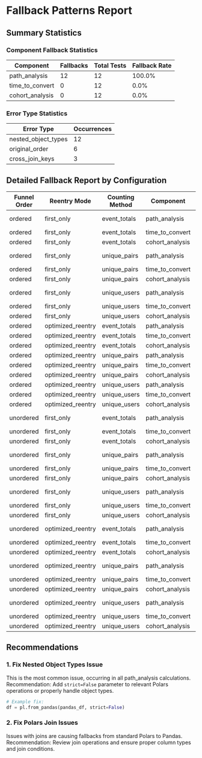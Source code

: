 # Fallback Patterns Report

## Summary Statistics

### Component Fallback Statistics
| Component | Fallbacks | Total Tests | Fallback Rate |
|-----------|-----------|-------------|---------------|
| path_analysis | 12 | 12 | 100.0% |
| time_to_convert | 0 | 12 | 0.0% |
| cohort_analysis | 0 | 12 | 0.0% |

### Error Type Statistics
| Error Type | Occurrences |
|------------|-------------|
| nested_object_types | 12 |
| original_order | 6 |
| cross_join_keys | 3 |

## Detailed Fallback Report by Configuration
| Funnel Order | Reentry Mode | Counting Method | Component | Fallback | Error Types |
|-------------|-------------|----------------|-----------|----------|-------------|
| ordered | first_only | event_totals | path_analysis | ✓ Yes | original_order, nested_object_types |
| ordered | first_only | event_totals | time_to_convert | ✗ No |  |
| ordered | first_only | event_totals | cohort_analysis | ✗ No |  |
| ordered | first_only | unique_pairs | path_analysis | ✓ Yes | original_order, nested_object_types |
| ordered | first_only | unique_pairs | time_to_convert | ✗ No |  |
| ordered | first_only | unique_pairs | cohort_analysis | ✗ No |  |
| ordered | first_only | unique_users | path_analysis | ✓ Yes | original_order, nested_object_types |
| ordered | first_only | unique_users | time_to_convert | ✗ No |  |
| ordered | first_only | unique_users | cohort_analysis | ✗ No |  |
| ordered | optimized_reentry | event_totals | path_analysis | ✓ Yes | nested_object_types |
| ordered | optimized_reentry | event_totals | time_to_convert | ✗ No |  |
| ordered | optimized_reentry | event_totals | cohort_analysis | ✗ No |  |
| ordered | optimized_reentry | unique_pairs | path_analysis | ✓ Yes | nested_object_types |
| ordered | optimized_reentry | unique_pairs | time_to_convert | ✗ No |  |
| ordered | optimized_reentry | unique_pairs | cohort_analysis | ✗ No |  |
| ordered | optimized_reentry | unique_users | path_analysis | ✓ Yes | nested_object_types |
| ordered | optimized_reentry | unique_users | time_to_convert | ✗ No |  |
| ordered | optimized_reentry | unique_users | cohort_analysis | ✗ No |  |
| unordered | first_only | event_totals | path_analysis | ✓ Yes | original_order, nested_object_types |
| unordered | first_only | event_totals | time_to_convert | ✗ No |  |
| unordered | first_only | event_totals | cohort_analysis | ✗ No |  |
| unordered | first_only | unique_pairs | path_analysis | ✓ Yes | original_order, nested_object_types |
| unordered | first_only | unique_pairs | time_to_convert | ✗ No |  |
| unordered | first_only | unique_pairs | cohort_analysis | ✗ No |  |
| unordered | first_only | unique_users | path_analysis | ✓ Yes | original_order, nested_object_types |
| unordered | first_only | unique_users | time_to_convert | ✗ No |  |
| unordered | first_only | unique_users | cohort_analysis | ✗ No |  |
| unordered | optimized_reentry | event_totals | path_analysis | ✓ Yes | cross_join_keys, nested_object_types |
| unordered | optimized_reentry | event_totals | time_to_convert | ✗ No |  |
| unordered | optimized_reentry | event_totals | cohort_analysis | ✗ No |  |
| unordered | optimized_reentry | unique_pairs | path_analysis | ✓ Yes | cross_join_keys, nested_object_types |
| unordered | optimized_reentry | unique_pairs | time_to_convert | ✗ No |  |
| unordered | optimized_reentry | unique_pairs | cohort_analysis | ✗ No |  |
| unordered | optimized_reentry | unique_users | path_analysis | ✓ Yes | cross_join_keys, nested_object_types |
| unordered | optimized_reentry | unique_users | time_to_convert | ✗ No |  |
| unordered | optimized_reentry | unique_users | cohort_analysis | ✗ No |  |

## Recommendations

### 1. Fix Nested Object Types Issue
This is the most common issue, occurring in all path_analysis calculations.
Recommendation: Add `strict=False` parameter to relevant Polars operations or properly handle object types.
```python
# Example fix:
df = pl.from_pandas(pandas_df, strict=False)
```

### 2. Fix Polars Join Issues
Issues with joins are causing fallbacks from standard Polars to Pandas.
Recommendation: Review join operations and ensure proper column types and join conditions.